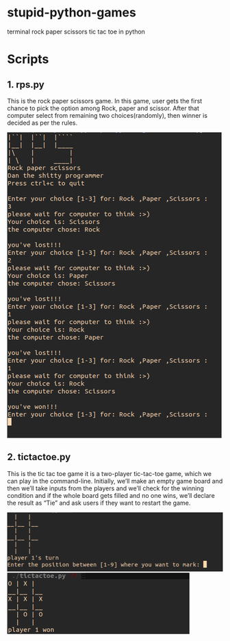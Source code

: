 # stupid-python-games
terminal rock paper scissors tic tac toe in python
# Scripts
## 1. rps.py
This is the rock paper scissors game. In this game, user gets the first chance to pick the option among Rock, paper and scissor. After that computer select from remaining two choices(randomly), then winner is decided as per the rules.

![Expected output](https://github.com/DanNduati/stupid-python-games/blob/master/images/streak.png)

## 2. tictactoe.py
This is the tic tac toe game it is a two-player tic-tac-toe game, which we can play in the command-line. Initially, we’ll make an empty game board and then we’ll take inputs from the players and we’ll check for the winning condition and if the whole board gets filled and no one wins, we’ll declare the result as “Tie” and ask users if they want to restart the game.

![Expected output](https://github.com/DanNduati/stupid-python-games/blob/master/images/tict.png)
![Expected output](https://github.com/DanNduati/stupid-python-games/blob/master/images/won.png)
